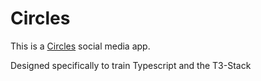 # Circles 

This is a [Circles](https://circles-git-main-anguyen9630.vercel.app) social media app.

Designed specifically to train Typescript and the T3-Stack
